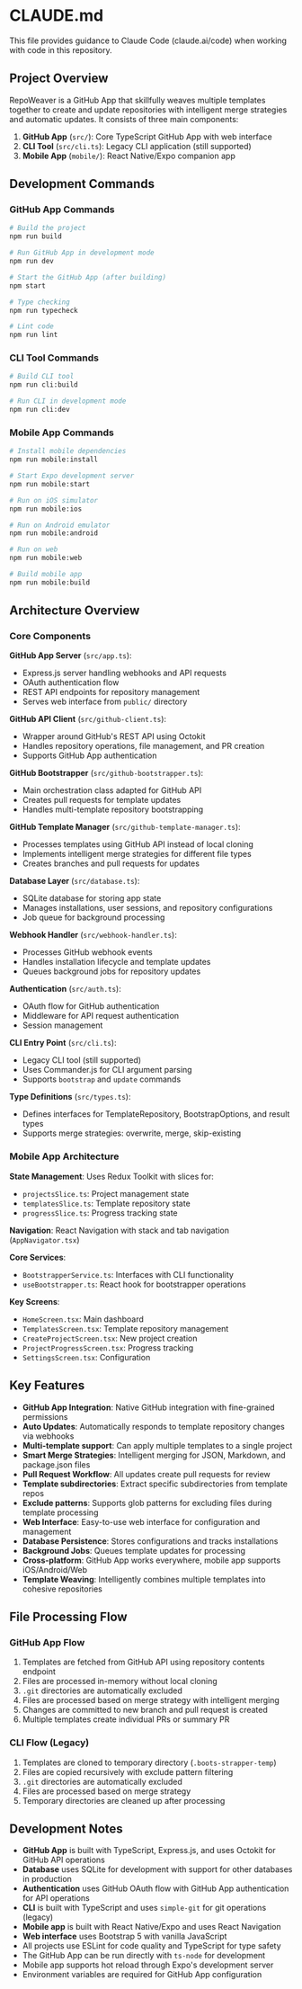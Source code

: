# CLAUDE.md

This file provides guidance to Claude Code (claude.ai/code) when working with code in this repository.

## Project Overview

RepoWeaver is a GitHub App that skillfully weaves multiple templates together to create and update repositories with intelligent merge strategies and automatic updates. It consists of three main components:

1. **GitHub App** (`src/`): Core TypeScript GitHub App with web interface
2. **CLI Tool** (`src/cli.ts`): Legacy CLI application (still supported)
3. **Mobile App** (`mobile/`): React Native/Expo companion app

## Development Commands

### GitHub App Commands
```bash
# Build the project
npm run build

# Run GitHub App in development mode
npm run dev

# Start the GitHub App (after building)
npm start

# Type checking
npm run typecheck

# Lint code
npm run lint
```

### CLI Tool Commands
```bash
# Build CLI tool
npm run cli:build

# Run CLI in development mode
npm run cli:dev
```

### Mobile App Commands
```bash
# Install mobile dependencies
npm run mobile:install

# Start Expo development server
npm run mobile:start

# Run on iOS simulator
npm run mobile:ios

# Run on Android emulator  
npm run mobile:android

# Run on web
npm run mobile:web

# Build mobile app
npm run mobile:build
```

## Architecture Overview

### Core Components

**GitHub App Server** (`src/app.ts`):
- Express.js server handling webhooks and API requests
- OAuth authentication flow
- REST API endpoints for repository management
- Serves web interface from `public/` directory

**GitHub API Client** (`src/github-client.ts`):
- Wrapper around GitHub's REST API using Octokit
- Handles repository operations, file management, and PR creation
- Supports GitHub App authentication

**GitHub Bootstrapper** (`src/github-bootstrapper.ts`):
- Main orchestration class adapted for GitHub API
- Creates pull requests for template updates
- Handles multi-template repository bootstrapping

**GitHub Template Manager** (`src/github-template-manager.ts`):
- Processes templates using GitHub API instead of local cloning
- Implements intelligent merge strategies for different file types
- Creates branches and pull requests for updates

**Database Layer** (`src/database.ts`):
- SQLite database for storing app state
- Manages installations, user sessions, and repository configurations
- Job queue for background processing

**Webhook Handler** (`src/webhook-handler.ts`):
- Processes GitHub webhook events
- Handles installation lifecycle and template updates
- Queues background jobs for repository updates

**Authentication** (`src/auth.ts`):
- OAuth flow for GitHub authentication
- Middleware for API request authentication
- Session management

**CLI Entry Point** (`src/cli.ts`):
- Legacy CLI tool (still supported)
- Uses Commander.js for CLI argument parsing
- Supports `bootstrap` and `update` commands

**Type Definitions** (`src/types.ts`):
- Defines interfaces for TemplateRepository, BootstrapOptions, and result types
- Supports merge strategies: overwrite, merge, skip-existing

### Mobile App Architecture

**State Management**: Uses Redux Toolkit with slices for:
- `projectsSlice.ts`: Project management state
- `templatesSlice.ts`: Template repository state  
- `progressSlice.ts`: Progress tracking state

**Navigation**: React Navigation with stack and tab navigation (`AppNavigator.tsx`)

**Core Services**:
- `BootstrapperService.ts`: Interfaces with CLI functionality
- `useBootstrapper.ts`: React hook for bootstrapper operations

**Key Screens**:
- `HomeScreen.tsx`: Main dashboard
- `TemplatesScreen.tsx`: Template repository management
- `CreateProjectScreen.tsx`: New project creation
- `ProjectProgressScreen.tsx`: Progress tracking
- `SettingsScreen.tsx`: Configuration

## Key Features

- **GitHub App Integration**: Native GitHub integration with fine-grained permissions
- **Auto Updates**: Automatically responds to template repository changes via webhooks
- **Multi-template support**: Can apply multiple templates to a single project
- **Smart Merge Strategies**: Intelligent merging for JSON, Markdown, and package.json files
- **Pull Request Workflow**: All updates create pull requests for review
- **Template subdirectories**: Extract specific subdirectories from template repos
- **Exclude patterns**: Supports glob patterns for excluding files during template processing
- **Web Interface**: Easy-to-use web interface for configuration and management
- **Database Persistence**: Stores configurations and tracks installations
- **Background Jobs**: Queues template updates for processing
- **Cross-platform**: GitHub App works everywhere, mobile app supports iOS/Android/Web
- **Template Weaving**: Intelligently combines multiple templates into cohesive repositories

## File Processing Flow

### GitHub App Flow
1. Templates are fetched from GitHub API using repository contents endpoint
2. Files are processed in-memory without local cloning
3. `.git` directories are automatically excluded
4. Files are processed based on merge strategy with intelligent merging
5. Changes are committed to new branch and pull request is created
6. Multiple templates create individual PRs or summary PR

### CLI Flow (Legacy)
1. Templates are cloned to temporary directory (`.boots-strapper-temp`)
2. Files are copied recursively with exclude pattern filtering
3. `.git` directories are automatically excluded
4. Files are processed based on merge strategy
5. Temporary directories are cleaned up after processing

## Development Notes

- **GitHub App** is built with TypeScript, Express.js, and uses Octokit for GitHub API operations
- **Database** uses SQLite for development with support for other databases in production
- **Authentication** uses GitHub OAuth flow with GitHub App authentication for API operations
- **CLI** is built with TypeScript and uses `simple-git` for git operations (legacy)
- **Mobile app** is built with React Native/Expo and uses React Navigation
- **Web interface** uses Bootstrap 5 with vanilla JavaScript
- All projects use ESLint for code quality and TypeScript for type safety
- The GitHub App can be run directly with `ts-node` for development
- Mobile app supports hot reload through Expo's development server
- Environment variables are required for GitHub App configuration